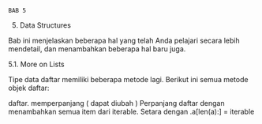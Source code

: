     BAB 5

5. Data Structures

Bab ini menjelaskan beberapa hal yang telah Anda pelajari secara lebih mendetail, dan menambahkan beberapa hal baru juga.

5.1. More on Lists

Tipe data daftar memiliki beberapa metode lagi. Berikut ini semua metode objek daftar:

daftar. memperpanjang ( dapat diubah )
Perpanjang daftar dengan menambahkan semua item dari iterable. Setara dengan .a[len(a):] = iterable
